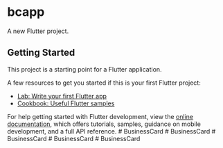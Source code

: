 # bcapp

A new Flutter project.

## Getting Started

This project is a starting point for a Flutter application.

A few resources to get you started if this is your first Flutter project:

- [Lab: Write your first Flutter app](https://docs.flutter.dev/get-started/codelab)
- [Cookbook: Useful Flutter samples](https://docs.flutter.dev/cookbook)

For help getting started with Flutter development, view the
[online documentation](https://docs.flutter.dev/), which offers tutorials,
samples, guidance on mobile development, and a full API reference.
#   B u s i n e s s C a r d  
 #   B u s i n e s s C a r d  
 #   B u s i n e s s C a r d  
 #   B u s i n e s s C a r d  
 #   B u s i n e s s C a r d  
 